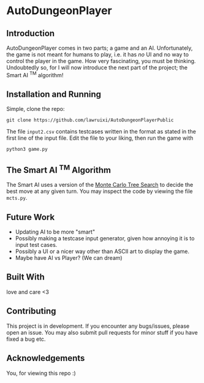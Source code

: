 # AutoDungeonPlayer

## Introduction
AutoDungeonPlayer comes in two parts; a game and an AI. Unfortunately, the game is not meant for humans to play, i.e. it has _no_ UI and no way to control the player in the game. How very fascinating, you must be thinking. Undoubtedly so, for I will now introduce the next part of the project; the Smart AI <sup>TM</sup> algorithm!

## Installation and Running
Simple, clone the repo:
```
git clone https://github.com/lawruixi/AutoDungeonPlayerPublic
```

The file `input2.csv` contains testcases written in the format as stated in the first line of the input file. Edit the file to your liking, then run the game with

```
python3 game.py
```

## The Smart AI <sup>TM</sup> Algorithm
The Smart AI uses a version of the [Monte Carlo Tree Search](https://en.wikipedia.org/wiki/Monte_Carlo_tree_search) to decide the best move at any given turn. You may inspect the code by viewing the file `mcts.py`.

## Future Work
* Updating AI to be more "smart"
* Possibly making a testcase input generator, given how annoying it is to input test cases.
* Possibly a UI or a nicer way other than ASCII art to display the game.
* Maybe have AI vs Player? (We can dream)

## Built With
love and care <​3

## Contributing
This project is in development. If you encounter any bugs/issues, please open an issue. You may also submit pull requests for minor stuff if you have fixed a bug etc.

## Acknowledgements
You, for viewing this repo :​)
